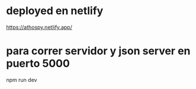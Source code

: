 # deployed en netlify

https://athospy.netlify.app/


# para correr servidor y json server en puerto 5000

npm run dev